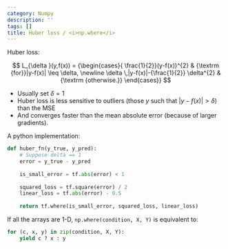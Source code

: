 ```yaml
---
category: Numpy
description: ''
tags: []
title: Huber loss / <i>np.where</i>
---
```


Huber loss:

$$
L_{\delta }(y,f(x)) = {\begin{cases}{
    \frac{1}{2}}(y-f(x))^{2} & {\textrm {for}}|y-f(x)| \leq \delta, \newline 
    \delta \,|y-f(x)|-{\frac{1}{2}} \delta^{2} & {\textrm {otherwise.}}
\end{cases}}
$$

- Usually set $\delta = 1$
- Huber loss is less sensitive to outliers (those $y$ such that $\vert y-f(x) \vert > \delta$) than the MSE
- And converges faster than the mean absolute error (because of larger gradients).

A python implementation:

```python
def huber_fn(y_true, y_pred):
    # Suppose delta == 1
    error = y_true - y_pred
    
    is_small_error = tf.abs(error) < 1
    
    squared_loss = tf.square(error) / 2
    linear_loss = tf.abs(error) - 0.5
    
    return tf.where(is_small_error, squared_loss, linear_loss)
```

If all the arrays are 1-D, `np.where(condition, X, Y)` is equivalent to:

```python
for (c, x, y) in zip(condition, X, Y):
    yield c ? x : y
```